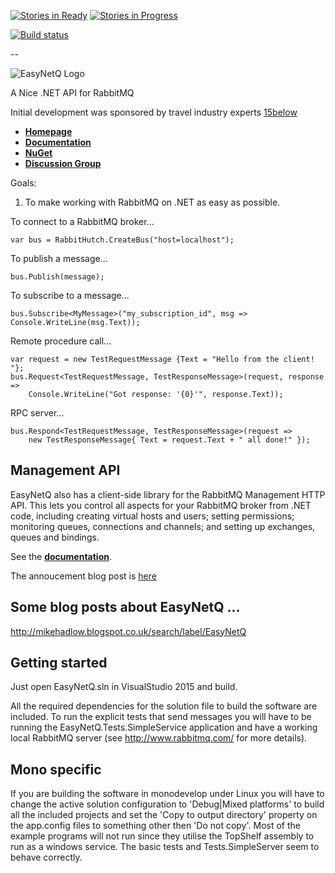 [![Stories in Ready](https://badge.waffle.io/easynetq/easynetq.svg?label=Ready&title=Ready)](http://waffle.io/easynetq/easynetq)
[![Stories in Progress](https://badge.waffle.io/easynetq/easynetq.svg?label=In%20Progress&title=In%20Progress)](http://waffle.io/easynetq/easynetq)

[![Build status](https://ci.appveyor.com/api/projects/status/3k82vjb7ugg3okwt?svg=true)](https://ci.appveyor.com/project/EasyNetQ/easynetq)

--

![EasyNetQ Logo](https://github.com/EasyNetQ/EasyNetQ/wiki/images/logo_design_150.png)

A Nice .NET API for RabbitMQ

Initial development was sponsored by travel industry experts [15below](http://15below.com/)

* **[Homepage](http://easynetq.com)**
* **[Documentation](https://github.com/EasyNetQ/EasyNetQ/wiki/Introduction)**
* **[NuGet](http://www.nuget.org/packages/EasyNetQ)**
* **[Discussion Group](https://groups.google.com/group/easynetq)**

Goals:

1. To make working with RabbitMQ on .NET as easy as possible.

To connect to a RabbitMQ broker...

    var bus = RabbitHutch.CreateBus("host=localhost");

To publish a message...

    bus.Publish(message);

To subscribe to a message...

	bus.Subscribe<MyMessage>("my_subscription_id", msg => Console.WriteLine(msg.Text));

Remote procedure call...

    var request = new TestRequestMessage {Text = "Hello from the client! "};
    bus.Request<TestRequestMessage, TestResponseMessage>(request, response => 
        Console.WriteLine("Got response: '{0}'", response.Text));

RPC server...

    bus.Respond<TestRequestMessage, TestResponseMessage>(request => 
		new TestResponseMessage{ Text = request.Text + " all done!" });
	

## Management API

EasyNetQ also has a client-side library for the RabbitMQ Management HTTP API. This lets you control all aspects for your
RabbitMQ broker from .NET code, including creating virtual hosts and users; setting permissions; monitoring queues, 
connections and channels; and setting up exchanges, queues and bindings. 

See the **[documentation](https://github.com/EasyNetQ/EasyNetQ/wiki/Management-API-Introduction)**.

The annoucement blog post is [here](http://mikehadlow.blogspot.co.uk/2012/11/a-c-net-client-proxy-for-rabbitmq.html)

## Some blog posts about EasyNetQ ...

http://mikehadlow.blogspot.co.uk/search/label/EasyNetQ

## Getting started

Just open EasyNetQ.sln in VisualStudio 2015 and build.

All the required dependencies for the solution file to build the software are included. To run the explicit tests that send messages you will have to be running the EasyNetQ.Tests.SimpleService application and have a working local RabbitMQ server (see http://www.rabbitmq.com/ for more details).

## Mono specific

If you are building the software in monodevelop under Linux you will have to change the active solution configuration to 'Debug|Mixed platforms' to build all the included projects and set the 'Copy to output directory' property on  the app.config files to something other then 'Do not copy'. Most of the example programs will not run since they utilise the TopShelf assembly to run as a windows service. The basic tests and Tests.SimpleServer seem to behave correctly.
